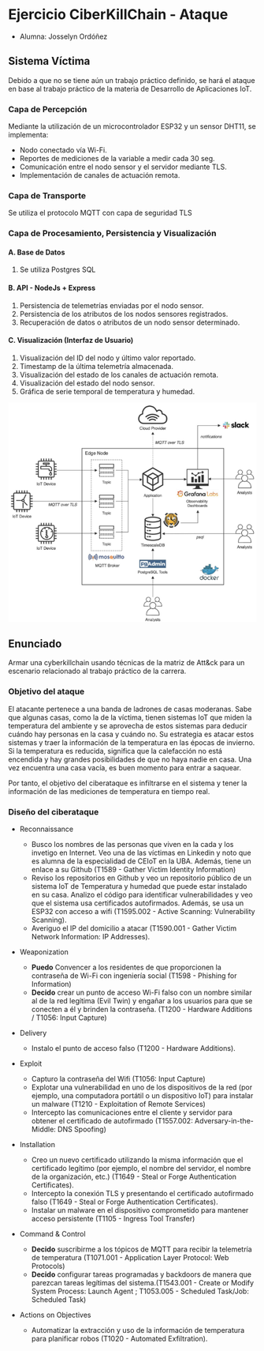 # Ejercicio CiberKillChain - Ataque

 * Alumna: Josselyn Ordóñez

## Sistema Víctima
Debido a que no se tiene aún un trabajo práctico definido, se hará el ataque en base al trabajo práctico de la materia de Desarrollo de Aplicaciones IoT.

### Capa de Percepción

Mediante la utilización de un microcontrolador ESP32 y un sensor DHT11, se implementa:

- Nodo conectado vía Wi-Fi.
- Reportes de mediciones de la variable a medir cada 30 seg.
- Comunicación entre el nodo sensor y el servidor mediante TLS.
- Implementación de canales de actuación remota.

### Capa de Transporte
Se utiliza el protocolo MQTT con capa de seguridad TLS

### Capa de Procesamiento, Persistencia y Visualización

#### A. Base de Datos

1. Se utiliza Postgres SQL

#### B. API - NodeJs + Express

1. Persistencia de telemetrías enviadas por el nodo sensor.
2. Persistencia de los atributos de los nodos sensores registrados.
3. Recuperación de datos o atributos de un nodo sensor determinado.

#### C. Visualización (Interfaz de Usuario)

1. Visualización del ID del nodo y último valor reportado.
2. Timestamp de la última telemetría almacenada.
3. Visualización del estado de los canales de actuación remota.
4. Visualización del estado del nodo sensor.
5. Gráfica de serie temporal de temperatura y humedad.

![Arquitectura](infraestrutura_TP_IoT.png)

## Enunciado

Armar una cyberkillchain usando técnicas de la matriz de Att&ck para un escenario relacionado al trabajo práctico de la carrera.

### Objetivo del ataque

El atacante pertenece a una banda de ladrones de casas moderanas. Sabe que algunas casas, como la de la víctima, tienen sistemas IoT que miden la temperatura del ambiente y se aprovecha de estos sistemas para deducir cuándo hay personas en la casa y cuándo no. Su estrategia es atacar estos sistemas y traer la información de la temperatura en las épocas de invierno. Si la temperatura es reducida, significa que la calefacción no está encendida y hay grandes posibilidades de que no haya nadie en casa. Una vez encuentra una casa vacía, es buen momento para entrar a saquear.

Por tanto, el objetivo del ciberataque es infiltrarse en el sistema y tener la información de las mediciones de temperatura en tiempo real.

### Diseño del ciberataque

* Reconnaissance
  - Busco los nombres de las personas que viven en la cada y los invetigo en Internet. Veo una de las víctimas en Linkedin y noto que es alumna de la especialidad de CEIoT en la UBA. Además, tiene un enlace a su Github (T1589 - Gather Victim Identity Information)
  - Reviso los repositorios en Github y veo un repositorio público de un sistema IoT de Temperatura y humedad que puede estar instalado en su casa. Analizo el código para identificar vulnerabilidades y veo que el sistema usa certificados autofirmados. Además, se usa un ESP32 con acceso a wifi (T1595.002 - Active Scanning: Vulnerability Scanning).
  - Averiguo el IP del domicilio a atacar (T1590.001 - Gather Victim Network Information: IP Addresses).

* Weaponization
  - **Puedo** Convencer a los residentes de que proporcionen la contraseña de Wi-Fi con ingeniería social (T1598 - Phishing for Information)
  - **Decido** crear un punto de acceso Wi-Fi falso con un nombre similar al de la red legítima (Evil Twin) y engañar a los usuarios para que se conecten a él y brinden la contraseña. (T1200 - Hardware Additions / T1056: Input Capture)
  
* Delivery
  - Instalo el punto de acceso falso (T1200 - Hardware Additions).
  
* Exploit
  - Capturo la contraseña del Wifi (T1056: Input Capture)
  - Explotar una vulnerabilidad en uno de los dispositivos de la red (por ejemplo, una computadora portátil o un dispositivo IoT) para instalar un malware (T1210 - Exploitation of Remote Services)
  - Intercepto las comunicaciones entre el cliente y servidor para obtener el certificado de autofirmado (T1557.002: Adversary-in-the-Middle: DNS Spoofing)
  
* Installation  
  - Creo un nuevo certificado utilizando la misma información que el certificado legítimo (por ejemplo, el nombre del servidor, el nombre de la organización, etc.) (T1649 - Steal or Forge Authentication Certificates).
  - Intercepto la conexión TLS y presentando el certificado autofirmado falso (T1649 - Steal or Forge Authentication Certificates).
  - Instalar un malware en el dispositivo comprometido para mantener acceso persistente (T1105 - Ingress Tool Transfer)

* Command & Control
  - **Decido** suscribirme a los tópicos de MQTT para recibir la telemetría de temperatura (T1071.001 - Application Layer Protocol: Web Protocols)
  - **Decido** configurar tareas programadas y backdoors de manera que parezcan tareas legítimas del sistema.(T1543.001 - Create or Modify System Process: Launch Agent ; T1053.005 - Scheduled Task/Job: Scheduled Task)
  
* Actions on Objectives
  - Automatizar la extracción y uso de la información de temperatura para planificar robos (T1020 - Automated Exfiltration).

  

